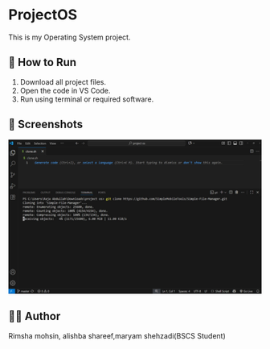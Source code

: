 # ProjectOS  

This is my Operating System project.  

## 📌 How to Run  
1. Download all project files.  
2. Open the code in VS Code.  
3. Run using terminal or required software.  

## 📸 Screenshots  
![screenshot1](IMG-20251001-WA0002.jpg)  

## 👩‍💻 Author  
Rimsha mohsin, alishba shareef,maryam shehzadi(BSCS Student)
